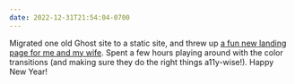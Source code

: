 ```yaml
---
date: 2022-12-31T21:54:04-0700
---
```


Migrated one old Ghost site to a static site, and threw up [a fun new landing page for me and my wife](https://www.krycho.com). Spent a few hours playing around with the color transitions (and making sure they do the right things a11y-wise!). Happy New Year!
